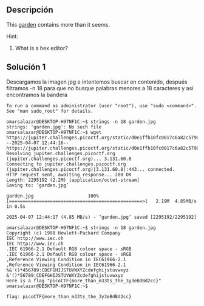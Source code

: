 ## Descripción 
This [garden](https://jupiter.challenges.picoctf.org/static/d0e1ffb10fc0017c6a82c57900f3ffe3/garden.jpg) contains more than it seems.

Hint:
1. What is a hex editor?
## Solución 1

Descargamos la imagen jpg e intentemos buscar en contenido, después filtramos -n 18 para que no busque palabras menores a 18 caracteres y así encontramos la bandera 

```
To run a command as administrator (user "root"), use "sudo <command>".
See "man sudo_root" for details.

omarsalazar@DESKTOP-H97NF1C:~$ strings -n 18 garden.jpg
strings: 'garden.jpg': No such file
omarsalazar@DESKTOP-H97NF1C:~$ wget https://jupiter.challenges.picoctf.org/static/d0e1ffb10fc0017c6a82c57900f3ffe3/garden.jpg
--2025-04-07 12:44:16--  https://jupiter.challenges.picoctf.org/static/d0e1ffb10fc0017c6a82c57900f3ffe3/garden.jpg
Resolving jupiter.challenges.picoctf.org (jupiter.challenges.picoctf.org)... 3.131.60.8
Connecting to jupiter.challenges.picoctf.org (jupiter.challenges.picoctf.org)|3.131.60.8|:443... connected.
HTTP request sent, awaiting response... 200 OK
Length: 2295192 (2.2M) [application/octet-stream]
Saving to: ‘garden.jpg’

garden.jpg                    100%[=================================================>]   2.19M  4.85MB/s    in 0.5s

2025-04-07 12:44:17 (4.85 MB/s) - ‘garden.jpg’ saved [2295192/2295192]

omarsalazar@DESKTOP-H97NF1C:~$ strings -n 18 garden.jpg
Copyright (c) 1998 Hewlett-Packard Company
IEC http://www.iec.ch
IEC http://www.iec.ch
.IEC 61966-2.1 Default RGB colour space - sRGB
.IEC 61966-2.1 Default RGB colour space - sRGB
,Reference Viewing Condition in IEC61966-2.1
,Reference Viewing Condition in IEC61966-2.1
%&'()*456789:CDEFGHIJSTUVWXYZcdefghijstuvwxyz
&'()*56789:CDEFGHIJSTUVWXYZcdefghijstuvwxyz
Here is a flag "picoCTF{more_than_m33ts_the_3y3eBdBd2cc}"
omarsalazar@DESKTOP-H97NF1C:~$

flag: picoCTF{more_than_m33ts_the_3y3eBdBd2cc}
```
